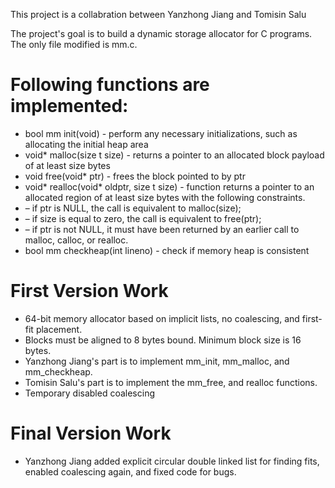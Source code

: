 This project is a collabration between Yanzhong Jiang and Tomisin Salu

The project's goal is to build a dynamic storage allocator for C programs. 
The only file modified is mm.c.


# Following functions are implemented:
* bool mm init(void) - perform any necessary initializations, such as allocating the initial heap area
* void* malloc(size t size) - returns a pointer to an allocated block payload of at least size bytes
* void free(void* ptr) -  frees the block pointed to by ptr
* void* realloc(void* oldptr, size t size) - function returns a pointer to an allocated region of at least size bytes with the following constraints.
* – if ptr is NULL, the call is equivalent to malloc(size);
* – if size is equal to zero, the call is equivalent to free(ptr);
* – if ptr is not NULL, it must have been returned by an earlier call to malloc, calloc, or realloc. 
* bool mm checkheap(int lineno) - check if memory heap is consistent


# First Version Work

 * 64-bit memory allocator based on implicit lists, no coalescing, and first-fit placement. 
 * Blocks must be aligned to 8 bytes bound. Minimum block size is 16 bytes.
 * Yanzhong Jiang's part is to implement mm_init, mm_malloc, and mm_checkheap.
 * Tomisin Salu's part is to implement the mm_free, and realloc functions.
 * Temporary disabled coalescing

# Final Version Work

 * Yanzhong Jiang added explicit circular double linked list for finding fits, enabled coalescing again, and fixed code for bugs.
